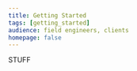 ```yaml
---
title: Getting Started
tags: [getting_started]
audience: field engineers, clients
homepage: false
---
```


STUFF